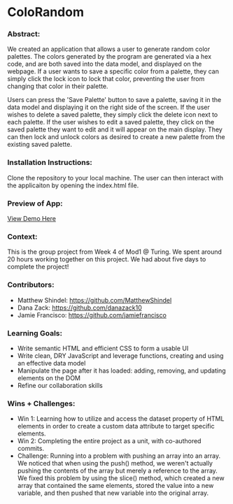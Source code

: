 # ColoRandom

### Abstract:
We created an application that allows a user to generate random color palettes. The colors generated by the program are generated via a hex code, and are both saved into the data model, and displayed on the webpage. If a user wants to save a specific color from a palette, they can simply click the lock icon to lock that color, preventing the user from changing that color in their palette. 

Users can press the 'Save Palette' button to save a palette, saving it in the data model and displaying it on the right side of the screen. If the user wishes to delete a saved palette, they simply click the delete icon next to each palette.  If the user wishes to edit a saved palette, they click on the saved palette they want to edit and it will appear on the main display. They can then lock and unlock colors as desired to create a new palette from the existing saved palette.

### Installation Instructions:
Clone the repository to your local machine. The user can then interact with the applicaiton by opening the index.html file.

### Preview of App:

[View Demo Here](https://www.loom.com/share/c5c1e6ba3e134e58ac59cae615b9e721?sid=5b5d6ee4-455e-4a30-b9c6-49b8b1cacf57) 

### Context:
This is the group project from Week 4 of Mod1 @ Turing. We spent around 20 hours working together on this project. We had about five days to complete the project!

### Contributors:
* Matthew Shindel: https://github.com/MatthewShindel
* Dana Zack: https://github.com/danazack10
* Jamie Francisco: https://github.com/jamiefrancisco

### Learning Goals:
* Write semantic HTML and efficient CSS to form a usable UI
* Write clean, DRY JavaScript and leverage functions, creating and using an effective data model
* Manipulate the page after it has loaded: adding, removing, and updating elements on the DOM
* Refine our collaboration skills

### Wins + Challenges:
* Win 1: Learning how to utilize and access the dataset property of HTML elements in order to create a custom data attribute to target specific elements.
* Win 2: Completing the entire project as a unit, with co-authored commits.
* Challenge: Running into a problem with pushing an array into an array. We noticed that when using the push() method, we weren't actually pushing the contents of the array but merely a reference to the array. We fixed this problem by using the slice() method, which created a new array that contained the same elements, stored the value into a new variable, and then pushed that new variable into the original array.
